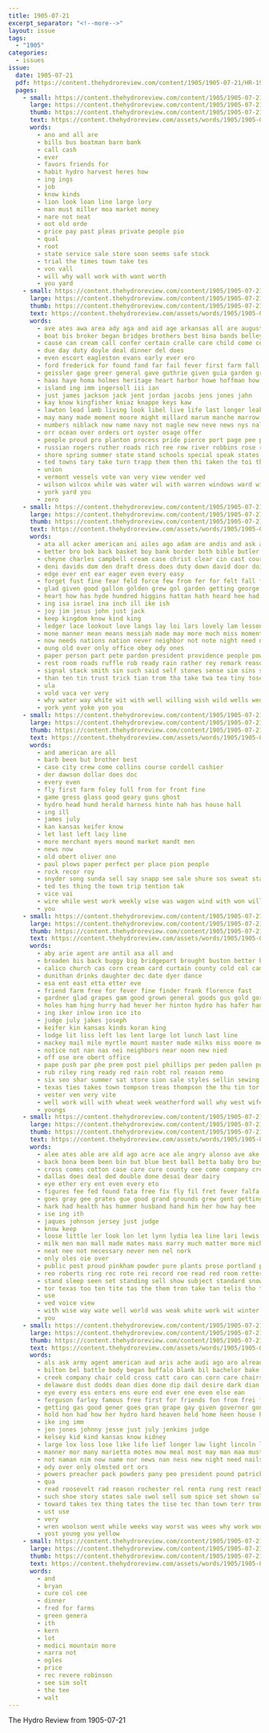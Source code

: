 ```yaml
---
title: 1905-07-21
excerpt_separator: "<!--more-->"
layout: issue
tags:
  - "1905"
categories:
  - issues
issue:
  date: 1905-07-21
  pdf: https://content.thehydroreview.com/content/1905/1905-07-21/HR-1905-07-21.pdf
  pages:
    - small: https://content.thehydroreview.com/content/1905/1905-07-21/small/HR-1905-07-21-01.jpg
      large: https://content.thehydroreview.com/content/1905/1905-07-21/large/HR-1905-07-21-01.jpg
      thumb: https://content.thehydroreview.com/content/1905/1905-07-21/thumbnails/HR-1905-07-21-01.jpg
      text: https://content.thehydroreview.com/assets/words/1905/1905-07-21/HR-1905-07-21-01.txt
      words:
        - ano and all are
        - bills bus boatman barn bank
        - call cash
        - ever
        - favors friends for
        - habit hydro harvest heres how
        - ing ings
        - job
        - know kinds
        - lion look loan line large lory
        - man must miller moa market money
        - nare not neat
        - oot old orde
        - price pay past pleas private people pio
        - qual
        - root
        - state service sale store soon seems safe stock
        - trial the times town take tes
        - von vall
        - will why wall work with want worth
        - you yard
    - small: https://content.thehydroreview.com/content/1905/1905-07-21/small/HR-1905-07-21-02.jpg
      large: https://content.thehydroreview.com/content/1905/1905-07-21/large/HR-1905-07-21-02.jpg
      thumb: https://content.thehydroreview.com/content/1905/1905-07-21/thumbnails/HR-1905-07-21-02.jpg
      text: https://content.thehydroreview.com/assets/words/1905/1905-07-21/HR-1905-07-21-02.txt
      words:
        - ave ates awa area ady aga and aid age arkansas all are august ald amer america aders
        - boat bis broker began bridges brothers best bina bands belley blaine black brought back but been below blower ber boa baca bidle both bay bank
        - cause can cream call confer certain cralle care child come county cleveland city caddo cox carpenter crew chance came congress charles cotton corn cation con count clerk
        - due day duty doyle deal dinner del does
        - even escort eagleston evans early ever ero
        - ford frederick for found fand far fail fever first farm fall forma from face fields ferrier furnish
        - geissler gage greer general gave guthrie given guia garden grant
        - haas haye homa holmes heritage heart harbor howe hoffman how held hood him had her head hills house ham husband home hampshire hand hort half has hall henry
        - island ing imm ingersoll iii ian
        - just james jackson jack jent jordan jacobs jens jones jahn
        - kay know kingfisher kniaz knappe keys kaw
        - lawton lead lamb living look libel live life last longer leak loomis lincoln lay less laughter large
        - may many made moment moore might millard marum manche marrow most more mine mcalester maine mans man million mills morton manian
        - numbers niblack now name navy not nagle new neve news nys nally north negro northern nay needs noble near noth
        - orr ocean over orders ort oyster osage offer
        - people proud pro planton process pride pierce port page pee president pay pers pluck price present pat peo pase pot place prat peace public part pendleton pop per pape
        - russian rogers ruther roads rich ree row river robbins rose ret roger roy rel rattler
        - shore spring summer state stand schools special speak states selves sons south sam shire small stick sand such son suit she stock say sing streets stain shores said single sessions second southern soul set sting
        - ted towns tary take turn trapp them then thi taken the toi theodore texas tas than tha thousand too teach thrift tee tora trick
        - union
        - vermont vessels vote van very view vender ved
        - wilson wilcox while was water wil with warren windows ward win working welcome will wide woods words william want woodward washington
        - york yard you
        - zero
    - small: https://content.thehydroreview.com/content/1905/1905-07-21/small/HR-1905-07-21-03.jpg
      large: https://content.thehydroreview.com/content/1905/1905-07-21/large/HR-1905-07-21-03.jpg
      thumb: https://content.thehydroreview.com/content/1905/1905-07-21/thumbnails/HR-1905-07-21-03.jpg
      text: https://content.thehydroreview.com/assets/words/1905/1905-07-21/HR-1905-07-21-03.txt
      words:
        - ata all acker american ani ailes ago adam are andis and ask argo age
        - better bro bok back basket boy bank border both bible butler blank bounds brier board blacksmith babylon betting brea bare burma brooks belt bright but bluff boast berks break book bet been bis black bills banker bow big
        - cheyne charles campbell cream case christ clear cin cast course captain cant chris city cash call congress converse con cashier come cargo check court count counter china cry came church county can chair certain
        - deni davids dom den draft dress does duty down david door doing depot del dry death dot day denver ding dei
        - edge ever ent ear eager even every easy
        - forget fust fine fear feld force few from fer for felt fall freely finely fruit fee face flower floor found forger fil falls fron farmer fresh fellows fight field fond fish fraise far free
        - glad given good gallon golden grew gol garden getting george gen glory general game going
        - heart how has hyde hundred higgins hattan hath heard hee had heritage horse heavens hil haye hand hall heaven him honor house hint holding holy hollows heal hour hands hot hem haven hold
        - ing isa israel ina inch ill ike ish
        - joy jim jesus john just jack
        - keep kingdom know kind king
        - ledger lace lookout love langs lay loi lars lovely lam lesson lang louis lief lie large last loving lord look little later lat labor learn let lofty loss law like lakes lower life
        - mone manner mean means messiah made may more much miss moment mood milk million moye miles moun mons mand men maes money man morning many mere marian mackay must myrtle madison morris majestic mat
        - now needs nations nation never neighbor not note night need ness near name new
        - oung old over only office obey ody ones
        - paper person part pete pardon president providence people power pint peo pal peace penman pay pee police peaches pleasant private prophet plants phe park prom pounds public process presume pink pass place pin
        - rest room roads ruffle rob ready rain rather rey remark reason run risk road renew real rica race ring regan
        - signal stack smith sin such said self stones sense sim sins stands sash short state see show sigh stroke sue sinning sum shor say seeds stocking small story savior seat soll stamp spokes sult sary silk shoe smi shou season sires shoulders strong snow seem she streams still share samples stole sharp saw shed station sook safe shall
        - than ten tin trust trick tian trom tha take twa tea tiny tose toward tue tree then tes ties thy table testi trout toll thee thou thing turn toa theodore the trees thorn too thousand tam taa them ton
        - ula
        - vold vaca ver very
        - why water way white wit with well willing wish wild wells wedding wake ways worthy wal world wilmington words will while word want worn was whit write waters
        - york yent yoke yon you
    - small: https://content.thehydroreview.com/content/1905/1905-07-21/small/HR-1905-07-21-04.jpg
      large: https://content.thehydroreview.com/content/1905/1905-07-21/large/HR-1905-07-21-04.jpg
      thumb: https://content.thehydroreview.com/content/1905/1905-07-21/thumbnails/HR-1905-07-21-04.jpg
      text: https://content.thehydroreview.com/assets/words/1905/1905-07-21/HR-1905-07-21-04.txt
      words:
        - and american are all
        - barb been but brother best
        - case city crew come collins course cordell cashier
        - der dawson dollar does doc
        - every even
        - fly first farm foley full from for front fine
        - game gress glass good geary guns ghost
        - hydro head hund herald harness hinte hah has house hall
        - ing ill
        - james july
        - kan kansas keifer know
        - let last left lacy line
        - more merchant myers mound market mandt men
        - news now
        - old obert oliver ono
        - paul plows paper perfect per place pion people
        - rock recor roy
        - snyder song sunda sell say snapp see sale shure sos sweat stage stanch soros sick
        - ted tes thing the town trip tention tak
        - vice vai
        - wire while west work weekly wise was wagon wind with won will
        - you
    - small: https://content.thehydroreview.com/content/1905/1905-07-21/small/HR-1905-07-21-05.jpg
      large: https://content.thehydroreview.com/content/1905/1905-07-21/large/HR-1905-07-21-05.jpg
      thumb: https://content.thehydroreview.com/content/1905/1905-07-21/thumbnails/HR-1905-07-21-05.jpg
      text: https://content.thehydroreview.com/assets/words/1905/1905-07-21/HR-1905-07-21-05.txt
      words:
        - aby arie agent are antil asa all and
        - broaden bis back buggy big bridgeport brought buston better beach belleville best
        - calico church cas corn cream card curtain county cold col campbell coles cote cheap cong cash
        - dunithan drinks daughter dec date dyer dance
        - esa ent east etta etter eve
        - friend farm free for fever fine finder frank florence fast
        - gardner glad grapes gam good grown general goods gus gold gor going
        - holes ham hing hurry had hever her hinton hydro has hafer hand hol home hardware heard
        - ing iker inlow iron ice ito
        - judge july jakes joseph
        - keifer kin kansas kinds koran king
        - lodge lit liss left los lent large lot lunch last line
        - mackey mail mile myrtle mount master made milks miss moore men may many mccool marsh musick
        - notice not nan nas nei neighbors near noon new nied
        - off ose ore obert office
        - pape push par phe prem post piel phillips per peden pallen poles points
        - rub riley ring ready red rain robt rol reason remo
        - six seo shar summer sat store sion sale styles sellin sewing sick set second sides she shirts sell see spees special stone sed south
        - texas ties takes town tompson treas thompson the thu tin tor
        - vester ven very vite
        - well work will with wheat week weatherford wall why west wife wears was weeks wash
        - youngs
    - small: https://content.thehydroreview.com/content/1905/1905-07-21/small/HR-1905-07-21-06.jpg
      large: https://content.thehydroreview.com/content/1905/1905-07-21/large/HR-1905-07-21-06.jpg
      thumb: https://content.thehydroreview.com/content/1905/1905-07-21/thumbnails/HR-1905-07-21-06.jpg
      text: https://content.thehydroreview.com/assets/words/1905/1905-07-21/HR-1905-07-21-06.txt
      words:
        - alee ates able are ald ago acre ace ale angry alonso ave ake and all alfalfa ask
        - back bona beem been bin but blue best ball betta baby bro buy bai bono buse bald brand bee book
        - cross comes cotton case care cure county cee come company cream cue
        - dallas does deal ded double done desai dear dairy
        - eye ether ery ent even every eto
        - figures fee fed found fata free fix fly fil fret fever falfa flow foe from for fow fama
        - goes gray gee grates gue good grand grounds grew gent getting gin gate geen
        - hark had health has hummer husband hand him her how hay hee
        - ise ing ith
        - jaques johnson jersey just judge
        - know keep
        - loose little ler look lon let lynn lydia lea line lari lewis lack leroy
        - milk men man mall made mates mass marry much matter more michi mans means many mage may mete money
        - neat nee not necessary never nen nel nork
        - only oles oie over
        - public post proud pinkham powder pure plants prose portland past pounds pein points pete pree pass
        - reo roberts ring rec rote rei record roe read red room retter
        - stand sleep seen set standing sell show subject standard snow say soll see sek sick starch shoe sie sample strong sat small sare state sow season sele star seed states sit send sean soul self she sum saving sandy stlouis
        - tor texas too ten tite tas the them tron take tan telis tho testi than toa trom talk
        - use
        - ved voice view
        - with wise way wate well world was weak white work wit winter wife want will winship
        - you
    - small: https://content.thehydroreview.com/content/1905/1905-07-21/small/HR-1905-07-21-07.jpg
      large: https://content.thehydroreview.com/content/1905/1905-07-21/large/HR-1905-07-21-07.jpg
      thumb: https://content.thehydroreview.com/content/1905/1905-07-21/thumbnails/HR-1905-07-21-07.jpg
      text: https://content.thehydroreview.com/assets/words/1905/1905-07-21/HR-1905-07-21-07.txt
      words:
        - als ask army agent american aud aris ache audi ago aro alread ale ards acres all ates are able and
        - bilton bel battle body began buffalo blank bil bachelor bake buy back ber bank been bet bond board balance bride bis best bread brenton book bae block but big
        - creek company chair cold cross catt caro can corn care chairs cases coffee champion county constant cox count castoria cottee chill cost calle chap cotton courage cat cure cheap case
        - delaware dust dodds doan dies done dip dail desire dark dian during davison daring drag doctor down deep date dows does
        - eye every ess enters ens eure end ever ene even else ean
        - ferguson farley famous free first for friends fon from frei fond fos fest francisco fire franc fees fine fall falling fort found foe figures fast filling
        - getting gas good gener goes gran grape gay given governor gone guinea grounds gate
        - hold hon had how her hydro hard heaven held home heen house hole health hun habit has heard hope honesty
        - ike ing imm
        - jen jones johnny jesse just july jenkins judge
        - kelsey kid kind kansas know kidney
        - large lox loss lose like life lief longer law light lincoln lege look let little leavenworth ledger long laundry left last lion lame loose
        - manner mor many marietta motes mow meal most may man maa must master money merit mat mer men mua mea mew made mich market much more main mineral might
        - not naman nim now name nor news nan ness new night need nails nave ney never necessary
        - ody over only olmsted ort ors
        - powers preacher pack powders pany peo president pound patrick paper plain patent pardon payment price pleasure pain poor per plump pure pink pil panta popper place pay pro post people prive persons past plenty person payne pore powder
        - qua
        - read roosevelt rad reason rochester rel renta rung rest reach room rub rab red rape
        - such shoe story states sale swol sell sum spice set shown sult said stove sake state small sed sleep spanish sea severe san south sample school she stuff square simile settle sunday spina shak soto sabbath starch stay sup say seems september star singel save stores
        - toward takes tex thing tates the tise tec than town terr tron trust thi tota try then tam them take till tie tee tea tho taken tes tory table touch tse tim times tha tell toledo
        - ust use
        - very
        - wren woolson went while weeks way worst was wees why work woodward water will willow with wagon wells weight war worth ward want well wonder williams week
        - yost young you yellow
    - small: https://content.thehydroreview.com/content/1905/1905-07-21/small/HR-1905-07-21-08.jpg
      large: https://content.thehydroreview.com/content/1905/1905-07-21/large/HR-1905-07-21-08.jpg
      thumb: https://content.thehydroreview.com/content/1905/1905-07-21/thumbnails/HR-1905-07-21-08.jpg
      text: https://content.thehydroreview.com/assets/words/1905/1905-07-21/HR-1905-07-21-08.txt
      words:
        - and
        - bryan
        - cure col cee
        - dinner
        - fred for farms
        - green genera
        - ith
        - kern
        - lot
        - medici mountain more
        - narra not
        - ogles
        - price
        - rec revere robinson
        - see sim solt
        - the tee
        - walt
---
```


The Hydro Review from 1905-07-21

<!--more-->

